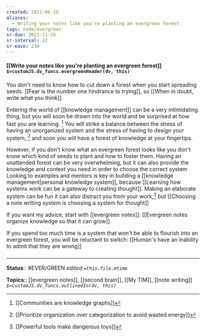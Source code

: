 ```yaml
---
created: 2021-06-15
aliases:
  - Writing your notes like you're planting an evergreen forest
tags: node/evergreen
sr-due: 2021-11-26
sr-interval: 22
sr-ease: 230
---
```


#### [[Write your notes like you're planting an evergreen forest]] `$=customJS.dv_funcs.evergreenHeader(dv, this)`

You don't need to know how to cut down a forest when you start spreading seeds. 
[[Fear is the number one hindrance to trying]], so [[When in doubt, write what you think]].

Entering the world of [[knowledge management]] can be a very intimidating thing,
but you will soon be drawn into the world 
and be surprised at how fast you are learning. [^5]
You will strike a balance between the stress of having an unorganized system 
and the stress of having to design your system, [^1]
and soon you will have a forest of knowledge at your fingertips.

[^1]: [[Prioritize organization over categorization to avoid wasted energy]]
[^5]: [[Communities are knowledge graphs]]

However, if you don't know what an evergreen forest looks like you don't know which kind of seeds to plant and how to foster them.
Having an unattended forest can be very overwhelming,
but it can also provide the knowledge and context you need in order to choose the correct system
Looking to examples and mentors is key in building a [[knowledge management|personal knowledge system]],
because [[Learning how systems work can be a gateway to creating thought]].
Making an elaborate system can be fun it can also distract you from your work,[^4]
but [[Choosing a note writing system is choosing a system for thought]]

[^4]: [[Powerful tools make dangerous toys]]

If you want my advice, start with [[evergreen notes]]:
[[Evergreen notes organize knowledge so that it can grow]] 

If you spend too much time is a system that won't be able to flourish into an evergreen forest, you will be reluctant to switch: [[Human's have an inability to admit that they are wrong]]

### <hr class="footnote"/>

**Status**:: #EVER/GREEN 
*edited `=this.file.mtime`*

**Topics**:: [[evergreen notes]], [[second brain]], [[My TIM]], [[note writing]]
*`$=customJS.dv_funcs.outlinedIn(dv, this)`*
